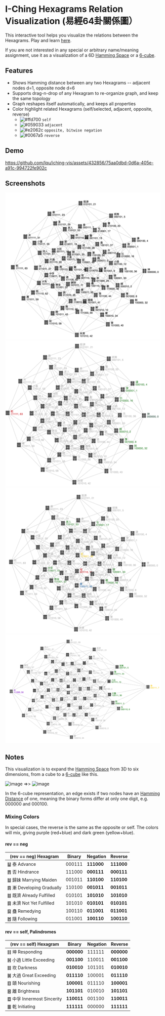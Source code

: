 # I-Ching Hexagrams Relation Visualization (易經64卦關係圖）
This interactive tool helps you visualize the relations between the Hexagrams. Play and learn [here](https://lqu.github.io/iching-vis/).

If you are not interested in any special or arbitrary name/meaning assignment, use it as a visualization of a 6D [Hamming Space](https://en.wikipedia.org/wiki/Hamming_space) or a [6-cube](https://en.wikipedia.org/wiki/6-cube).

## Features
* Shows Hamming distance between any two Hexagrams -- adjacent nodes d=1, opposite node d=6
* Supports drag-n-drop of any Hexagram to re-organize graph, and keep the same topology
* Graph reshapes itself automatically, and keeps all properties
* Color highlight related Hexagrams (self/selected, adjacent, opposite, reverse)
  - ![#ffd700](https://via.placeholder.com/15/ffd700/000000?text=+) `self`
  - ![#059033](https://via.placeholder.com/15/c5f015/000000?text=+) `adjacent`
  - ![#e2062c](https://via.placeholder.com/15/e2062c/000000?text=+) `opposite, bitwise negation`
  - ![#0067a5](https://via.placeholder.com/15/0067a5/000000?text=+) `reverse`

## Demo
https://github.com/lqu/iching-vis/assets/432856/75aa0dbd-0d6a-405e-a91c-994722fe902c

## Screenshots
![](docs/screenshot-1.png)
![](docs/screenshot-2.png)
![](docs/screenshot-3.png)
![](docs/screenshot-4.png)

## Notes
This visualization is to expand the [Hamming Space](https://en.wikipedia.org/wiki/Hamming_space) from 3D to six dimensions, from a cube to a [6-cube](https://en.wikipedia.org/wiki/6-cube) like this. 

<img width="256" alt="image" src="https://github.com/lqu/iching-vis/assets/432856/fcef21cf-3e75-4e3b-9c48-3cd009c2c160">
 =>> 
<img width="256" alt="image" src="https://github.com/lqu/iching-vis/assets/432856/6d16b447-9af6-4e99-882c-69dfbca43505">


In the 6-cube representation, 
an edge exists if two nodes have an [Hamming Distance](https://en.wikipedia.org/wiki/Hamming_distance) of one, meaning the binary forms differ at only one digit,
e.g. 000000 and 000100.

### Mixing Colors
In special cases, the reverse is the same as the opposite or self. The colors will mix, giving purple (red+blue) and dark green (yellow+blue).

#### rev == neg
(rev == neg) Hexagram | Binary | Negation | Reverse
---|---|---|---
䷊ 泰 Advance | 000111 | **111000** | **111000**
䷋ 否 Hindrance | 111000 | **000111** | **000111**
䷵ 歸妹 Marrying Maiden | 001011 | **110100** | **110100**
䷴ 漸 Developing Gradually | 110100 | **001011** | **001011** 
䷾ 既濟 Already Fulfilled | 010101 | **101010** | **101010**
䷿ 未濟 Not Yet Fulfilled | 101010 | **010101** | **010101**
䷑ 蠱 Remedying | 100110 | **011001** | **011001**
䷐ 隨 Following | 011001 | **100110** | **100110**

#### rev == self, Palindromes
(rev == self) Hexagram | Binary | Negation | Reverse
---|---|---|---
䷁ 坤 Responding | **000000** | 111111 | **000000**
䷽ 小過 Little Exceeding | **001100** | 110011 | **001100**
䷜ 坎 Darkness| **010010** | 101101 | **010010**
䷛ 大過 Great Exceeding | **011110** | 100001 | **011110** 
䷚ 頤 Nourishing | **100001** | 011110 | **100001**
䷝ 離 Brightness | **101101** | 010010 | **101101**
䷼ 中孚 Innermost Sincerity | **110011** | 001100 | **110011**
䷀ 乾 Initiating | **111111** | 000000 | **111111**

